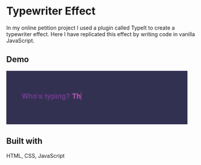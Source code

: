 # Typewriter Effect

In my online petition project I used a plugin called TypeIt to create a typewriter effect. Here I have replicated this effect by writing code in vanilla JavaScript.

## Demo

![Typewriter Effect](typewriter-effect.gif)

## Built with

HTML, CSS, JavaScript
